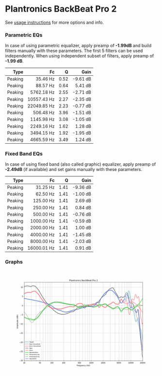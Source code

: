 # Plantronics BackBeat Pro 2
See [usage instructions](https://github.com/jaakkopasanen/AutoEq#usage) for more options and info.

### Parametric EQs
In case of using parametric equalizer, apply preamp of **-1.99dB** and build filters manually
with these parameters. The first 5 filters can be used independently.
When using independent subset of filters, apply preamp of **-1.99 dB**.

| Type    | Fc          |    Q | Gain     |
|--------:|------------:|-----:|---------:|
| Peaking | 35.46 Hz    | 0.52 | -9.61 dB |
| Peaking | 88.57 Hz    | 0.64 | 5.41 dB  |
| Peaking | 5762.18 Hz  | 2.55 | -2.71 dB |
| Peaking | 10557.43 Hz | 2.27 | -2.35 dB |
| Peaking | 22049.85 Hz | 2.23 | -0.77 dB |
| Peaking | 506.48 Hz   | 3.96 | -1.51 dB |
| Peaking | 1145.98 Hz  | 3.08 | -1.05 dB |
| Peaking | 2249.16 Hz  | 1.62 | 1.28 dB  |
| Peaking | 3494.15 Hz  | 1.92 | -1.95 dB |
| Peaking | 4665.59 Hz  | 3.49 | 1.24 dB  |

### Fixed Band EQs
In case of using fixed band (also called graphic) equalizer, apply preamp of **-2.49dB**
(if available) and set gains manually with these parameters.

| Type    | Fc          |    Q | Gain     |
|--------:|------------:|-----:|---------:|
| Peaking | 31.25 Hz    | 1.41 | -9.36 dB |
| Peaking | 62.50 Hz    | 1.41 | -1.00 dB |
| Peaking | 125.00 Hz   | 1.41 | 2.69 dB  |
| Peaking | 250.00 Hz   | 1.41 | 0.84 dB  |
| Peaking | 500.00 Hz   | 1.41 | -0.76 dB |
| Peaking | 1000.00 Hz  | 1.41 | -0.59 dB |
| Peaking | 2000.00 Hz  | 1.41 | 1.00 dB  |
| Peaking | 4000.00 Hz  | 1.41 | -1.45 dB |
| Peaking | 8000.00 Hz  | 1.41 | -2.03 dB |
| Peaking | 16000.01 Hz | 1.41 | 0.91 dB  |

### Graphs
![](./Plantronics%20BackBeat%20Pro%202.png)